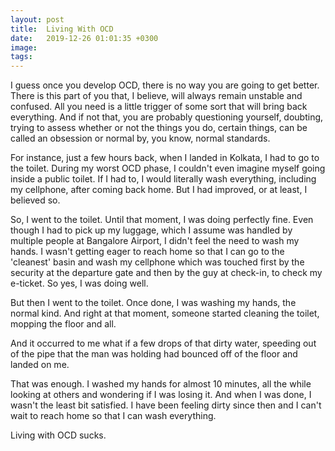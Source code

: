 ```yaml
---
layout: post
title:  Living With OCD
date:   2019-12-26 01:01:35 +0300
image:  
tags:   
---
```


I guess once you develop OCD, there is no way you are going to get better. There is this part of you that, I believe, will always remain unstable and confused. All you need is a little trigger of some sort that will bring back everything. And if not that, you are probably questioning yourself, doubting, trying to assess whether or not the things you do, certain things, can be called an obsession or normal by, you know, normal standards.

For instance, just a few hours back, when I landed in Kolkata, I had to go to the toilet. During my worst OCD phase, I couldn't even imagine myself going inside a public toilet. If I had to, I would literally wash everything, including my cellphone, after coming back home. But I had improved, or at least, I believed so.

So, I went to the toilet. Until that moment, I was doing perfectly fine. Even though I had to pick up my luggage, which I assume was handled by multiple people at Bangalore Airport, I didn't feel the need to wash my hands. I wasn't getting eager to reach home so that I can go to the 'cleanest' basin and wash my cellphone which was touched first by the security at the departure gate and then by the guy at check-in, to check my e-ticket. So yes, I was doing well.

But then I went to the toilet. Once done, I was washing my hands, the normal kind. And right at that moment, someone started cleaning the toilet, mopping the floor and all. 

And it occurred to me what if a few  drops of that dirty water, speeding  out of the pipe that the man was holding had bounced off of the floor and landed on me.

That was enough. I washed my hands for almost 10 minutes, all the while looking at others and wondering if I was losing it. And when I was done, I wasn't the least bit satisfied. I have been feeling dirty since then and I can't wait to reach home so that I can wash everything.

Living with OCD sucks.
